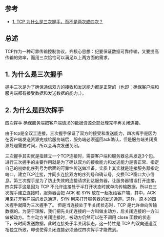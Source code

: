 ## 参考

- [1. TCP 为什么是三次握手，而不是两次或四次？](https://www.zhihu.com/question/24853633)


## 总述

TCP作为一种可靠传输控制协议，齐核心思想：纪要保证数据可靠传输，又要提高传输的效率，而用三次恰恰可以满足以上两方面的需求。

## 1. 为什么是三次握手

握手三次是为了确保通信双方的接收和发送能力都是正常的（也即：确保客户端和服务端都有接受数据和发送数据的能力。）。

## 2. 为什么是四次挥手

四次挥手 确保服务端把客户端请求的数据资源全部处理完毕再关闭连接。

由于tcp是全双工连接，三次握手保证了双方的接受和发送能力，四次挥手是因为在客户端发送资源完成给服务端后，服务端必须返回ack确认，但是服务端关闭资源处理需要时间，所以会再次发送关闭。

三次握手其实就是指建立一个TCP连接时，需要客户端和服务器总共发送3个包。进行三次握手的主要作用就是为了确认双方的接收能力和发送能力是否正常、指定自己的初始化序列号为后面的可靠性传送做准备。实质上其实就是连接服务器指定端口，建立TCP连接，并同步连接双方的序列号和确认号，交换TCP窗口大小信息。第三次握手是为了防止失效的连接请求到达服务器，让服务器错误打开连接。
四次挥手这是因为 TCP 不允许连接处于半打开状态时就单向传输数据，所以在三次握手建立连接时，服务器会把 ACK 和 SYN 放在一起发给客户端，其中，ACK 用来打开客户端的发送通道，SYN 用来打开服务器的发送通道。这样，原本的四次握手就降为三次握手了。
但是当连接处于半关闭状态时，TCP 是允许单向传输数据的。为便于理解，我们把先关闭连接的一方叫做主动方，后关闭连接的一方叫做被动方。当主动方关闭连接时，被动方仍然可以在不调用 close 函数的状态下，长时间发送数据，此时连接处于半关闭状态。这一特性是 TCP 的双向通道互相独立所致，却也使得关闭连接必须通过四次挥手才能做到。



